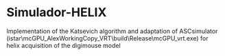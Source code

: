 Simulador-HELIX
===============
Implementation of the  Katsevich algorithm and adaptation of ASCsimulator (istar\mcGPU_AlexWorkingCopy_VRT\build\Release\mcGPU_vrt.exe) for helix acquisition of the digimouse model
